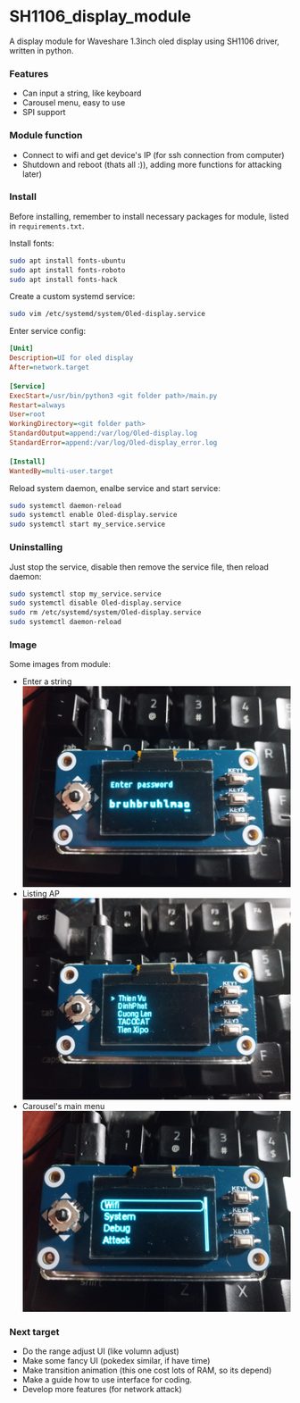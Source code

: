 # SH1106_display_module
A display module for Waveshare 1.3inch oled display using SH1106 driver, written in python.

### Features
-   Can input a string, like keyboard
-   Carousel menu, easy to use
-   SPI support
### Module function
-   Connect to wifi and get device's IP (for ssh connection from computer)
-   Shutdown and reboot (thats all :)), adding more functions for attacking later)

### Install
Before installing, remember to install necessary packages for module, listed in ``requirements.txt``.

Install fonts:
```bash
sudo apt install fonts-ubuntu
sudo apt install fonts-roboto
sudo apt install fonts-hack
```


Create a custom systemd service:
```bash
sudo vim /etc/systemd/system/Oled-display.service
```

Enter service config:
```ini
[Unit]
Description=UI for oled display
After=network.target

[Service]
ExecStart=/usr/bin/python3 <git folder path>/main.py
Restart=always
User=root
WorkingDirectory=<git folder path>
StandardOutput=append:/var/log/Oled-display.log
StandardError=append:/var/log/Oled-display_error.log

[Install]
WantedBy=multi-user.target
```

Reload system daemon, enalbe service and start service:
```bash
sudo systemctl daemon-reload
sudo systemctl enable Oled-display.service
sudo systemctl start my_service.service
```

### Uninstalling
Just stop the service, disable then remove the service file, then reload daemon:
```bash
sudo systemctl stop my_service.service
sudo systemctl disable Oled-display.service
sudo rm /etc/systemd/system/Oled-display.service
sudo systemctl daemon-reload
```

### Image 
Some images from module:
-   Enter a string
![input_from_keyboard](./image/img1.jpg)
-   Listing AP
![ap_listing](./image/img2.jpg)
-   Carousel's main menu 
![carousel_menu](./image/img3.jpg)

### Next target
-   Do the range adjust UI (like volumn adjust)
-   Make some fancy UI (pokedex similar, if have time)
-   Make transition animation (this one cost lots of RAM, so its depend)
-   Make a guide how to use interface for coding.
-   Develop more features (for network attack)
